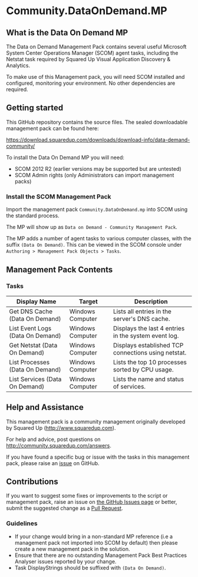 # Community.DataOnDemand.MP

## What is the Data On Demand MP

The Data on Demand Management Pack contains several useful Microsoft System Center Operations Manager (SCOM) agent tasks, including the Netstat task required by Squared Up Visual Application Discovery &amp; Analytics.

To make use of this Management pack, you will need SCOM installed and configured, monitoring your environment.  No other dependencies are required.

## Getting started

This GitHub repository contains the source files. The sealed downloadable management pack can be found here:

<https://download.squaredup.com/downloads/download-info/data-demand-community/>

To install the Data On Demand MP you will need:

* SCOM 2012 R2 (earlier versions may be supported but are untested)
* SCOM Admin rights (only Administrators can import management packs)

### Install the SCOM Management Pack

Import the management pack `Community.DataOnDemand.mp` into SCOM using the standard process.

The MP will show up as `Data on Demand - Community Management Pack`.

The MP adds a number of agent tasks to various computer classes, with the suffix `(Data On Demand)`. This can be viewed in the SCOM console under `Authoring > Management Pack Objects > Tasks`.

## Management Pack Contents

### Tasks

Display Name                     | Target           | Description
-------------------------------- | ---------------- | ----------------------
Get DNS Cache (Data On Demand)   | Windows Computer | Lists all entries in the server's DNS cache.
List Event Logs (Data On Demand) | Windows Computer | Displays the last 4 entries in the system event log.
Get Netstat (Data On Demand)     | Windows Computer | Displays established TCP connections using netstat.
List Processes (Data On Demand)  | Windows Computer | Lists the top 10 processes sorted by CPU usage.
List Services (Data On Demand)   | Windows Computer | Lists the name and status of services.

## Help and Assistance

This management pack is a community management originally developed by Squared Up (<http://www.squaredup.com>).

For help and advice, post questions on <http://community.squaredup.com/answers>.

If you have found a specific bug or issue with the tasks in this management pack, please raise an [issue](https://github.com/squaredup/Community.DataOnDemand.MP/issues) on GitHub.

## Contributions

If you want to suggest some fixes or improvements to the script or management pack, raise an issue on [the GitHub Issues page](https://github.com/squaredup/Community.DataOnDemand.MP/issues) or better, submit the suggested change as a [Pull Request](https://github.com/squaredup/Community.DataOnDemand.MP/pulls).

### Guidelines

* If your change would bring in a non-standard MP reference (i.e a management pack not imported into SCOM by default) then please create a new management pack in the solution.
* Ensure that there are no outstanding Management Pack Best Practices Analyser issues reported by your change.
* Task DisplayStrings should be suffixed with `(Data On Demand)`.